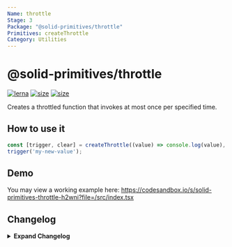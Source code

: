```yaml
---
Name: throttle
Stage: 3
Package: "@solid-primitives/throttle"
Primitives: createThrottle
Category: Utilities
---
```


# @solid-primitives/throttle

[![lerna](https://img.shields.io/badge/maintained%20with-lerna-cc00ff.svg)](https://lerna.js.org/)
[![size](https://img.shields.io/bundlephobia/minzip/@solid-primitives/throttle)](https://bundlephobia.com/package/@solid-primitives/throttle)
[![size](https://img.shields.io/npm/v/@solid-primitives/throttle)](https://www.npmjs.com/package/@solid-primitives/throttle)

Creates a throttled function that invokes at most once per specified time.

## How to use it

```ts
const [trigger, clear] = createThrottle((value) => console.log(value), 250));
trigger('my-new-value');
```

## Demo

You may view a working example here: https://codesandbox.io/s/solid-primitives-throttle-h2wni?file=/src/index.tsx

## Changelog

<details>
<summary><b>Expand Changelog</b></summary>

0.0.100

First version of the throttle primitive.

1.0.3

Cleaned up return types and documentation.

1.0.4

Adding CJS support to package.

</details>
